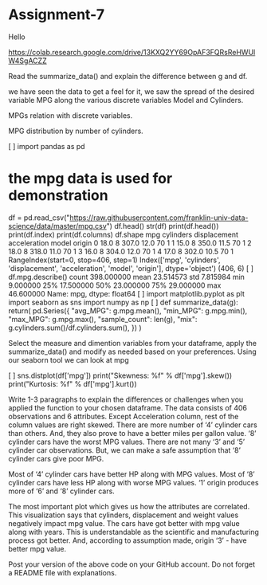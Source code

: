 # Assignment-7

Hello 

https://colab.research.google.com/drive/13KXQ2YY69OpAF3FQRsReHWUlW4SgACZZ

Read the summarize_data() and explain the difference between g and df.

we have seen the data to get a feel for it, we saw the spread of the desired variable MPG along the various discrete variables Model and Cylinders.

MPGs relation with discrete variables.

MPG distribution by number of cylinders.

[ ]
import pandas as pd

# the mpg data is used for demonstration
df = pd.read_csv("https://raw.githubusercontent.com/franklin-univ-data-science/data/master/mpg.csv")
df.head()
str(df)
print(df.head())
print(df.index)
print(df.columns)
df.shape
    mpg  cylinders  displacement  acceleration  model  origin
0  18.0          8         307.0          12.0     70       1
1  15.0          8         350.0          11.5     70       1
2  18.0          8         318.0          11.0     70       1
3  16.0          8         304.0          12.0     70       1
4  17.0          8         302.0          10.5     70       1
RangeIndex(start=0, stop=406, step=1)
Index(['mpg', 'cylinders', 'displacement', 'acceleration', 'model', 'origin'], dtype='object')
(406, 6)
[ ]
df.mpg.describe()
count    398.000000
mean      23.514573
std        7.815984
min        9.000000
25%       17.500000
50%       23.000000
75%       29.000000
max       46.600000
Name: mpg, dtype: float64
[ ]
import matplotlib.pyplot as plt
import seaborn as sns
import numpy as np
[ ]
def summarize_data(g):
  return(
    pd.Series({
      "avg_MPG": g.mpg.mean(),
      "min_MPG": g.mpg.min(),
      "max_MPG": g.mpg.max(),
      "sample_count": len(g),
      "mix": g.cylinders.sum()/df.cylinders.sum(),
    })
  )



Select the measure and dimention variables from your dataframe, apply the summarize_data() and modify as needed based on your preferences.
Using our seaborn tool we can look at mpg

[ ]
sns.distplot(df['mpg'])
print("Skewness: %f" % df['mpg'].skew())
print("Kurtosis: %f" % df['mpg'].kurt())

Write 1-3 paragraphs to explain the differences or challenges when you applied the function to your chosen dataframe.
The data consists of 406 observations and 6 attributes. Except Acceleration column, rest of the column values are right skewed. There are more number of ‘4’ cylinder cars than others. And, they also prove to have a better miles per gallon value. ‘8’ cylinder cars have the worst MPG values. There are not many ‘3’ and ‘5’ cylinder car observations. But, we can make a safe assumption that ‘8’ cylinder cars give poor MPG.

Most of ‘4’ cylinder cars have better HP along with MPG values. Most of ‘8’ cylinder cars have less HP along with worse MPG values. ‘1’ origin produces more of ‘6’ and ‘8’ cylinder cars.

The most important plot which gives us how the attributes are correlated. This visualization says that cylinders, displacement and weight values negatively impact mpg value. The cars have got better with mpg value along with years. This is understandable as the scientific and manufacturing process got better. And, according to assumption made, origin ‘3’ - have better mpg value.

Post your version of the above code on your GitHub account. Do not forget a README file with explanations.
